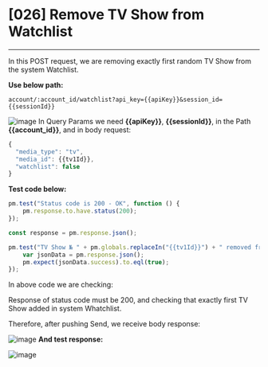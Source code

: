 # [026] Remove TV Show from Watchlist
___

In this POST request, we are removing exactly first random TV Show from the system Watchlist.

__Use below path:__
```
account/:account_id/watchlist?api_key={{apiKey}}&session_id={{sessionId}}
```
![image](https://user-images.githubusercontent.com/122685448/231022235-f526c9d3-fb9d-4da1-9cd4-b9139b472c29.png)
In Query Params we need __{{apiKey}}__, __{{sessionId}}__, in the Path __{{account_id}}__, and in body request:
```js {.line-numbers}
{
  "media_type": "tv",
  "media_id": {{tv1Id}},
  "watchlist": false
}
```

__Test code below:__
```js {.line-numbers}
pm.test("Status code is 200 - OK", function () {
    pm.response.to.have.status(200);
});

const response = pm.response.json();

pm.test("TV Show № " + pm.globals.replaceIn("{{tv1Id}}") + " removed from Watch", function () {
    var jsonData = pm.response.json();
    pm.expect(jsonData.success).to.eql(true);
});
```

In above code we are checking:

Response of status code must be 200, and checking that exactly first TV Show added in system Whatchlist.

Therefore, after pushing Send, we receive body response:

![image](https://user-images.githubusercontent.com/122685448/231022253-4a8780fb-c23e-4d0e-bbd5-bb540915d6ab.png)
__And test response:__
 
![image](https://user-images.githubusercontent.com/122685448/231022262-172dd3e8-a301-42be-b165-a8e63f790098.png)
